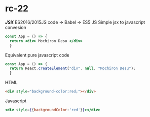 # rc-22

_**JSX**_ 
ES2016/2015JS code -> Babel -> ES5 JS
Simple jsx to javascript convesion
```jsx
const App = () => {
  return <div> Mochiron Desu </div>
  }
```
Equivalent pure javascript code 
```javascript
const App = () => {
  return React.createElement("div", null, "Mochiron Desu");
  }
```
HTML
```html
<div style="background-color:red;"></div>
```
Javascript
```jsx
<div style={{backgroundColor:'red'}}></div>
``` 
